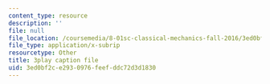 ```yaml
---
content_type: resource
description: ''
file: null
file_location: /coursemedia/8-01sc-classical-mechanics-fall-2016/3ed0bf2ce2930976feefddc72d3d1830_0PrwAbgoMA.srt
file_type: application/x-subrip
resourcetype: Other
title: 3play caption file
uid: 3ed0bf2c-e293-0976-feef-ddc72d3d1830
---
```

